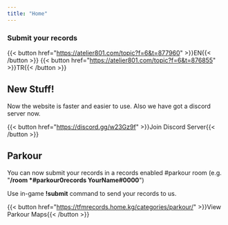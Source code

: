 ```yaml
---
title: "Home"
---
```


### Submit your records

{{< button href="https://atelier801.com/topic?f=6&t=877960" >}}EN{{< /button >}}
{{< button href="https://atelier801.com/topic?f=6&t=876855" >}}TR{{< /button >}}

## New Stuff!

Now the website is faster and easier to use. Also we have got a discord server now.

{{< button href="https://discord.gg/w23Gz9f" >}}Join Discord Server{{< /button >}}

## Parkour

You can now submit your records in a records enabled #parkour room (e.g. "**/room \*#parkour0records YourName#0000**")

Use in-game **!submit** command to send your records to us.

{{< button href="https://tfmrecords.home.kg/categories/parkour/" >}}View Parkour Maps{{< /button >}}
